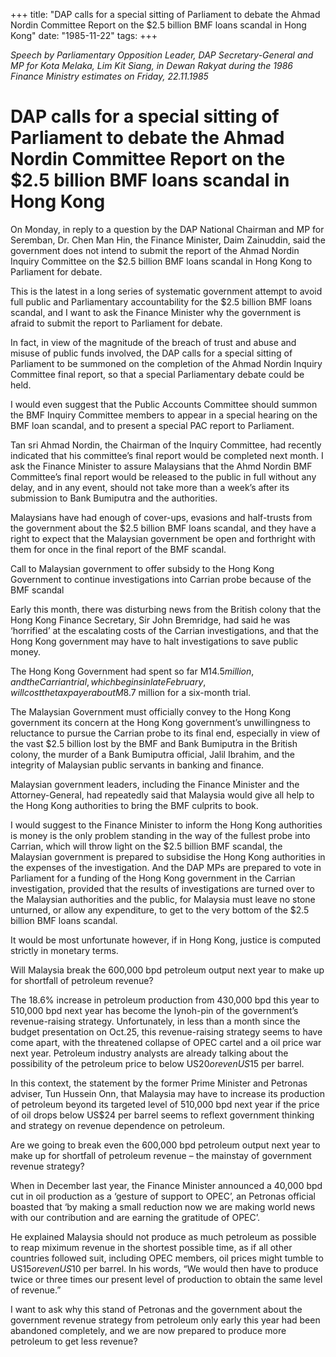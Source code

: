 +++ 
title: "DAP calls for a special sitting of Parliament to debate the Ahmad Nordin Committee Report on the $2.5 billion BMF loans scandal in Hong Kong"
date: "1985-11-22"
tags:
+++

_Speech by Parliamentary Opposition Leader, DAP Secretary-General and MP for Kota Melaka, Lim Kit Siang, in Dewan Rakyat during the 1986 Finance Ministry estimates on Friday, 22.11.1985_

# DAP calls for a special sitting of Parliament to debate the Ahmad Nordin Committee Report on the $2.5 billion BMF loans scandal in Hong Kong

On Monday, in reply to a question by the DAP National Chairman and MP for Seremban, Dr. Chen Man Hin, the Finance Minister, Daim Zainuddin, said the government does not intend to submit the report of the Ahmad Nordin Inquiry Committee on the $2.5 billion BMF loans scandal in Hong Kong to Parliament for debate.</u>

This is the latest in a long series of systematic government attempt to avoid full public and Parliamentary accountability for the $2.5 billion BMF loans scandal, and I want to ask the Finance Minister why the government is afraid to submit the report to Parliament for debate.

In fact, in view of the magnitude of the breach of trust and abuse and misuse of public funds involved, the DAP calls for a special sitting of Parliament to be summoned on the completion of the Ahmad Nordin Inquiry Committee final report, so that a special Parliamentary debate could be held.

I would even suggest that the Public Accounts Committee should summon the BMF Inquiry Committee members to appear in a special hearing on the BMF loan scandal, and to present a special PAC report to Parliament.

Tan sri Ahmad Nordin, the Chairman of the Inquiry Committee, had recently indicated that his committee’s final report would be completed next month. I ask the Finance Minister to assure Malaysians that the Ahmd Nordin BMF Committee’s final report would be released to the public in full without any delay, and in any event, should not take more than a week’s after its submission to Bank Bumiputra and the authorities.

Malaysians have had enough of cover-ups, evasions and half-trusts from the government about the $2.5 billion BMF loans scandal, and they have a right to expect that the Malaysian government be open and forthright with them for once in the final report of the BMF scandal.

Call to Malaysian government to offer subsidy to the Hong Kong Government to continue investigations into Carrian probe because of the BMF scandal

Early this month, there was disturbing news from the British colony that the Hong Kong Finance Secretary, Sir John Bremridge, had said he was ‘horrified’ at the escalating costs of the Carrian investigations, and that the Hong Kong government may have to halt investigations to save public money.

The Hong Kong Government had spent so far M$14.5 million, and the Carrian trial, which begins in late February, will cost the taxpayer about M$8.7 million for a six-month trial.

The Malaysian Government must officially convey to the Hong Kong government its concern at the Hong Kong government’s unwillingness to reluctance to pursue the Carrian probe to its final end, especially in view of the vast $2.5 billion lost by the BMF and Bank Bumiputra in the British colony, the murder of a Bank Bumiputra official, Jalil Ibrahim, and the integrity of Malaysian public servants in banking and finance.

Malaysian government leaders, including the Finance Minister and the Attorney-General, had repeatedly said that Malaysia would give all help to the Hong Kong authorities to bring the BMF culprits to book.

I would suggest to the Finance Minister to inform the Hong Kong authorities is money is the only problem standing in the way of the fullest probe into Carrian, which will throw light on the $2.5 billion BMF scandal, the Malaysian government is prepared to subsidise the Hong Kong authorities in the expenses of the investigation. And the DAP MPs are prepared to vote in Parliament for a funding of the Hong Kong government in the Carrian investigation, provided that the results of investigations are turned over to the Malaysian authorities and the public, for Malaysia must leave no stone unturned, or allow any expenditure, to get to the very bottom of the $2.5 billion BMF loans scandal.

It would be most unfortunate however, if in Hong Kong, justice is computed strictly in monetary terms.

Will Malaysia break the 600,000 bpd petroleum output next year to make up for shortfall of petroleum revenue?

The 18.6% increase in petroleum production from 430,000 bpd this year to 510,000 bpd next year has become the lynoh-pin of the government’s revenue-raising strategy. Unfortunately, in less than a month since the budget presentation on Oct.25, this revenue-raising strategy seems to have come apart, with the threatened collapse of OPEC cartel and a oil price war next year. Petroleum industry analysts are already talking about the possibility of the petroleum price to below US$20 or even US$15 per barrel.

In this context, the statement by the former Prime Minister and Petronas adviser, Tun Hussein Onn, that Malaysia may have to increase its production of petroleum beyond its targeted level of 510,000 bpd next year if the price of oil drops below US$24 per barrel seems to reflext government thinking and strategy on revenue dependence on petroleum.

Are we going to break even the 600,000 bpd petroleum output next year to make up for shortfall of petroleum revenue – the mainstay of government revenue strategy?

When in December last year, the Finance Minister announced a 40,000 bpd cut in oil production as a ‘gesture of support to OPEC’, an Petronas official boasted that ‘by making a small reduction now we are making world news with our contribution and are earning the gratitude of OPEC’.

He explained Malaysia should not produce as much petroleum as possible to reap miximum revenue in the shortest possible time, as if all other countries followed suit, including OPEC members, oil prices might tumble to US$15 or even US$10 per barrel. In his words, “We would then have to produce twice or three times our present level of production to obtain the same level of revenue.”

I want to ask why this stand of Petronas and the government about the government revenue strategy from petroleum only early this year had been abandoned completely, and we are now prepared to produce more petroleum to get less revenue?
 
